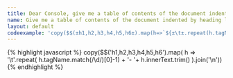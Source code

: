 ```yaml
---
title: Dear Console, give me a table of contents of the document indented by heading level
name: Give me a table of contents of the document indented by heading level
layout: default
codeexample: 'copy($$(±h1,h2,h3,h4,h5,h6±).map(h=>`${±\t±.repeat(h.tagName.match(/\d/)[0]-1)+±- ±}${h.innerText.trim()}`).join(±\n±))'
---
```


{% highlight javascript %}
copy($$('h1,h2,h3,h4,h5,h6').map( h => 
    '\t'.repeat(
        h.tagName.match(/\d/)[0]-1) + '- '+
        h.innerText.trim()
).join('\n'))
{% endhighlight %}